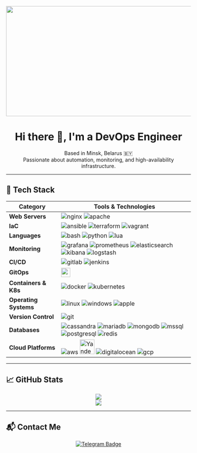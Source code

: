 <div align="center">
  <img src="https://media.giphy.com/media/xdgisqRDFyO9G/giphy.gif" width="800" height="300"/>
</div>

<h1 align="center">Hi there 👋, I'm a DevOps Engineer</h1>

<p align="center">
  Based in Minsk, Belarus 🇧🇾 <br/>
  Passionate about automation, monitoring, and high-availability infrastructure.
</p>

---

## 🚀 Tech Stack

| Category                | Tools & Technologies |
|------------------------|----------------------|
| **Web Servers**        | ![nginx](https://cdn.jsdelivr.net/gh/devicons/devicon/icons/nginx/nginx-original.svg) ![apache](https://cdn.jsdelivr.net/gh/devicons/devicon/icons/apache/apache-original.svg) |
| **IaC**                | ![ansible](https://cdn.jsdelivr.net/gh/devicons/devicon/icons/ansible/ansible-original.svg) ![terraform](https://cdn.jsdelivr.net/gh/devicons/devicon/icons/terraform/terraform-original.svg) ![vagrant](https://cdn.jsdelivr.net/gh/devicons/devicon/icons/vagrant/vagrant-original.svg) |
| **Languages**          | ![bash](https://cdn.jsdelivr.net/gh/devicons/devicon/icons/bash/bash-original.svg) ![python](https://cdn.jsdelivr.net/gh/devicons/devicon/icons/python/python-original.svg) ![lua](https://cdn.jsdelivr.net/gh/devicons/devicon/icons/lua/lua-original.svg) |
| **Monitoring**         | ![grafana](https://cdn.jsdelivr.net/gh/devicons/devicon/icons/grafana/grafana-original.svg) ![prometheus](https://cdn.jsdelivr.net/gh/devicons/devicon/icons/prometheus/prometheus-original.svg) ![elasticsearch](https://cdn.jsdelivr.net/gh/devicons/devicon/icons/elasticsearch/elasticsearch-original.svg) ![kibana](https://cdn.jsdelivr.net/gh/devicons/devicon/icons/kibana/kibana-original.svg) ![logstash](https://cdn.jsdelivr.net/gh/devicons/devicon/icons/logstash/logstash-original.svg) |
| **CI/CD**              | ![gitlab](https://cdn.jsdelivr.net/gh/devicons/devicon/icons/gitlab/gitlab-original.svg) ![jenkins](https://cdn.jsdelivr.net/gh/devicons/devicon/icons/jenkins/jenkins-original.svg) |
| **GitOps**             | <img src="https://argo-cd.readthedocs.io/en/stable/assets/logo.png" height="25" /> |
| **Containers & K8s**   | ![docker](https://cdn.jsdelivr.net/gh/devicons/devicon/icons/docker/docker-original.svg) ![kubernetes](https://cdn.jsdelivr.net/gh/devicons/devicon/icons/kubernetes/kubernetes-original.svg) |
| **Operating Systems**  | ![linux](https://cdn.jsdelivr.net/gh/devicons/devicon/icons/linux/linux-original.svg) ![windows](https://cdn.jsdelivr.net/gh/devicons/devicon/icons/windows8/windows8-original.svg) ![apple](https://cdn.jsdelivr.net/gh/devicons/devicon/icons/apple/apple-original.svg) |
| **Version Control**    | ![git](https://cdn.jsdelivr.net/gh/devicons/devicon/icons/git/git-original.svg) |
| **Databases**          | ![cassandra](https://cdn.jsdelivr.net/gh/devicons/devicon/icons/cassandra/cassandra-original.svg) ![mariadb](https://cdn.jsdelivr.net/gh/devicons/devicon/icons/mariadb/mariadb-original.svg) ![mongodb](https://cdn.jsdelivr.net/gh/devicons/devicon/icons/mongodb/mongodb-original.svg) ![mssql](https://cdn.jsdelivr.net/gh/devicons/devicon/icons/microsoftsqlserver/microsoftsqlserver-plain.svg) ![postgresql](https://cdn.jsdelivr.net/gh/devicons/devicon/icons/postgresql/postgresql-original.svg) ![redis](https://cdn.jsdelivr.net/gh/devicons/devicon/icons/redis/redis-original.svg) |
| **Cloud Platforms**    | ![aws](https://cdn.jsdelivr.net/gh/devicons/devicon/icons/amazonwebservices/amazonwebservices-original-wordmark.svg) <img src="https://yastatic.net/s3/cloud/www/static/freeze/assets/img/logo.54a174a9.svg" width="40" title="Yandex Cloud" alt="Yandex Cloud"/> ![digitalocean](https://cdn.jsdelivr.net/gh/devicons/devicon/icons/digitalocean/digitalocean-original.svg) ![gcp](https://cdn.jsdelivr.net/gh/devicons/devicon/icons/googlecloud/googlecloud-original.svg) |

---

## 📈 GitHub Stats

<div align="center">
  <img src="https://github-readme-streak-stats.herokuapp.com?user=shelovesuastra&theme=tokyonight&hide_border=true" />
  <br/>
  <img src="https://github-readme-stats.vercel.app/api/top-langs/?username=shelovesuastra&layout=compact&theme=tokyonight&hide_border=true" />
</div>

---

## 📬 Contact Me

<p align="center">
  <a href="https://t.me/shelovesuastra" target="_blank">
    <img src="https://img.shields.io/badge/Telegram-26A5E4?style=for-the-badge&logo=telegram&logoColor=white" alt="Telegram Badge"/>
  </a>
</p>
